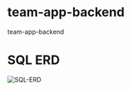 # team-app-backend
team-app-backend
# SQL ERD

![SQL-ERD](https://github.com/USMANKHALID-GH/team-app-backend/assets/66887206/0d38b15e-d07b-4a35-9b01-0a19c7855744)
